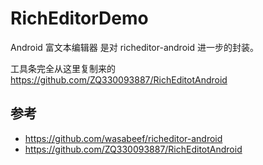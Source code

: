 # RichEditorDemo
Android 富文本编辑器 是对 richeditor-android 进一步的封装。
 

 
 工具条完全从这里复制来的 https://github.com/ZQ330093887/RichEditotAndroid 
 
 ## 参考
 - https://github.com/wasabeef/richeditor-android
 - https://github.com/ZQ330093887/RichEditotAndroid 
